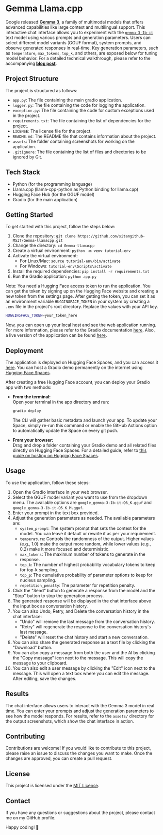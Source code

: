 # Gemma Llama.cpp

Google released **[Gemma 3](https://blog.google/technology/developers/gemma-3/)**, a family of multimodal models that offers advanced capabilities like large context and multilingual support. This interactive chat interface allows you to experiment with the [`gemma-3-1b-it`](https://huggingface.co/google/gemma-3-1b-it) text model using various prompts and generation parameters. Users can select different model variants (GGUF format), system prompts, and observe generated responses in real-time. Key generation parameters, such as ⁣`temperature`, `max_tokens`, `top_k`, and others, are exposed below for tuning model behavior. For a detailed technical walkthrough, please refer to the accompanying **[blog post](https://sitammeur.medium.com/build-your-own-gemma-3-chatbot-with-gradio-and-llama-cpp-46457b22a28e)**.

## Project Structure

The project is structured as follows:

- `app.py`: The file containing the main gradio application.
- `logger.py`: The file containing the code for logging the application.
- `exception.py`: The file containing the code for custom exceptions used in the project.
- `requirements.txt`: The file containing the list of dependencies for the project.
- `LICENSE`: The license file for the project.
- `README.md`: The README file that contains information about the project.
- `assets`: The folder containing screenshots for working on the application.
- `.gitignore`: The file containing the list of files and directories to be ignored by Git.

## Tech Stack

- Python (for the programming language)
- Llama.cpp (llama-cpp-python as Python binding for llama.cpp)
- Hugging Face Hub (for the GGUF model)
- Gradio (for the main application)

## Getting Started

To get started with this project, follow the steps below:

1. Clone the repository: `git clone https://github.com/sitamgithub-MSIT/Gemma-llamacpp.git`
2. Change the directory: `cd Gemma-llamacpp`
3. Create a virtual environment: `python -m venv tutorial-env`
4. Activate the virtual environment:
   - For Linux/Mac: `source tutorial-env/bin/activate`
   - For Windows: `tutorial-env\Scripts\activate`
5. Install the required dependencies: `pip install -r requirements.txt`
6. Run the Gradio application: `python app.py`

Note: You need a Hugging Face access token to run the application. You can get the token by signing up on the Hugging Face website and creating a new token from the settings page. After getting the token, you can set it as an environment variable `HUGGINGFACE_TOKEN` in your system by creating a `.env` file in the project's root directory. Replace the values with your API key.

```bash
HUGGINGFACE_TOKEN=your_token_here
```

Now, you can open up your local host and see the web application running. For more information, please refer to the Gradio documentation [here](https://www.gradio.app/docs/interface). Also, a live version of the application can be found [here](https://huggingface.co/spaces/sitammeur/Gemma-llamacpp).

## Deployment

The application is deployed on Hugging Face Spaces, and you can access it [here](https://huggingface.co/spaces/sitammeur/Gemma-llamacpp). You can host a Gradio demo permanently on the internet using [Hugging Face Spaces](https://huggingface.co/spaces).

After creating a free Hugging Face account, you can deploy your Gradio app with two methods:

- **From the terminal:**  
  Open your terminal in the app directory and run:

  ```bash
  gradio deploy
  ```

  The CLI will gather basic metadata and launch your app. To update your Space, simply re-run this command or enable the GitHub Actions option to automatically update the Space on every git push.

- **From your browser:**  
  Drag and drop a folder containing your Gradio demo and all related files directly on Hugging Face Spaces. For a detailed guide, refer to [this guide on hosting on Hugging Face Spaces](https://huggingface.co/blog/gradio-spaces).

## Usage

To use the application, follow these steps:

1. Open the Gradio interface in your web browser.
2. Select the GGUF model variant you want to use from the dropdown menu. The available options are `google_gemma-3-1b-it-Q6_K.gguf` and `google_gemma-3-1b-it-Q5_K_M.gguf`.
3. Enter your prompt in the text box provided.
4. Adjust the generation parameters as needed. The available parameters are:
   - `system_prompt`: The system prompt that sets the context for the model. You can leave it default or rewrite it as per your requirement.
   - `temperature`: Controls the randomness of the output. Higher values (e.g., 1.0) make the output more random, while lower values (e.g., 0.2) make it more focused and deterministic.
   - `max_tokens`: The maximum number of tokens to generate in the response.
   - `top_k`: The number of highest probability vocabulary tokens to keep for top-k sampling.
   - `top_p`: The cumulative probability of parameter options to keep for nucleus sampling.
   - `repetition_penalty`: The parameter for repetition penalty.
5. Click the "Send" button to generate a response from the model and the "Stop" button to stop the generation process.
6. The generated response will be displayed in the chat interface above the input box as conversation history.
7. You can also Undo, Retry, and Delete the conversation history in the chat interface:
   - "Undo" will remove the last message from the conversation history.
   - "Retry" will regenerate the response to the conversation history's last message.
   - "Delete" will reset the chat history and start a new conversation.
8. You can also share the generated response as a text file by clicking the "Download" button.
9. You can also copy a message from both the user and the AI by clicking the "Copy message" icon next to the message. This will copy the message to your clipboard.
10. You can also edit a user message by clicking the "Edit" icon next to the message. This will open a text box where you can edit the message. After editing, save the changes.

## Results

The chat interface allows users to interact with the Gemma 3 model in real time. You can enter your prompts and adjust the generation parameters to see how the model responds. For results, refer to the `assets/` directory for the output screenshots, which show the chat interface in action.

## Contributing

Contributions are welcome! If you would like to contribute to this project, please raise an issue to discuss the changes you want to make. Once the changes are approved, you can create a pull request.

## License

This project is licensed under the [MIT License](LICENSE).

## Contact

If you have any questions or suggestions about the project, please contact me on my GitHub profile.

Happy coding! 🚀
